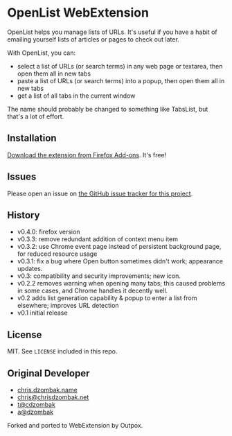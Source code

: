 # OpenList WebExtension

OpenList helps you manage lists of URLs. It's useful if you have a habit of emailing yourself lists of articles or pages to check out later.

With OpenList, you can:

* select a list of URLs (or search terms) in any web page or textarea, then open them all in new tabs
* paste a list of URLs (or search terms) into a popup, then open them all in new tabs
* get a list of all tabs in the current window

The name should probably be changed to something like TabsList, but that's a lot of effort.

## Installation

[Download the extension from Firefox Add-ons](https://addons.mozilla.org/en-US/firefox/addon/openlist/). It's free!

## Issues

Please open an issue on [the GitHub issue tracker for this project](https://github.com/Outpox/OpenList/issues).

## History

* v0.4.0: firefox version
* v0.3.3: remove redundant addition of context menu item
* v0.3.2: use Chrome event page instead of persistent background page, for reduced resource usage
* v0.3.1: fix a bug where Open button sometimes didn't work; appearance updates.
* v0.3: compatibility and security improvements; new icon.
* v0.2.2 removes warning when opening many tabs; this caused problems in some cases, and Chrome handles it decently well.
* v0.2 adds list generation capability & popup to enter a list from elsewhere; improves URL detection
* v0.1 initial release

## License

MIT. See `LICENSE` included in this repo.

## Original Developer

* [chris.dzombak.name](http://chris.dzombak.name/)
* chris@chrisdzombak.net
* [t@cdzombak](https://twitter.com/cdzombak)
* [a@dzombak](https://alpha.app.net/dzombak)

Forked and ported to WebExtension by Outpox.